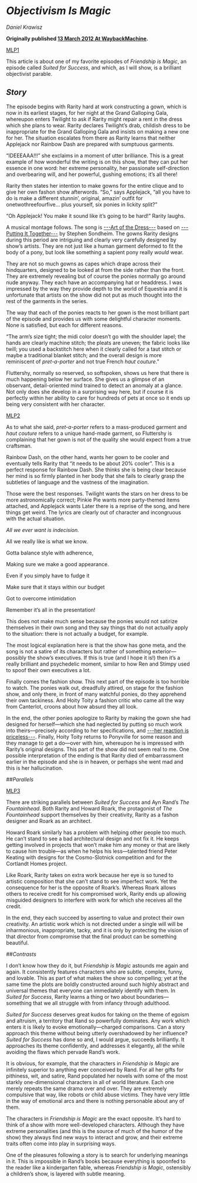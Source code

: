 # *Objectivism Is Magic*


_Daniel Krawisz_

**Originally published [13 March 2012 At WaybackMachine](https://web.archive.org/web/20120920005823/http://analysisismagic.thingobjectentity.net/2012/03/13/objectivism-is-magic/).**

[MLP1](b://e3ea07f32b9825efeaababe25f85c37493b34dd503938b3d7682eabdaf0f81ad)

This article is about one of my favorite episodes of _Friendship is Magic_, an episode called _Suited for Success_, and which, as I will show, is a brilliant objectivist parable.

## *Story*

The episode begins with Rarity hard at work constructing a gown, which is now in its earliest stages, for her night at the Grand Galloping Gala, whereupon enters Twilight to ask if Rarity might repair a rent in the dress which she plans to wear. Rarity declares Twilight’s drab, childish dress to be inappropriate for the Grand Galloping Gala and insists on making a new one for her. The situation escalates from there as Rarity learns that neither Applejack nor Rainbow Dash are prepared with sumptuous garments.

“IDEEEAAA!!!” she exclaims in a moment of utter brilliance. This is a great example of how wonderful the writing is on this show, that they can put her essence in one word: her extreme personality, her passionate self-direction and overbearing will, and her powerful, gushing emotions; it’s all there!

Rarity then states her intention to make gowns for the entire clique and to give her own fashon show afterwords. “So,” says Applejack, “all you have to do is make a different stunnin’, original, amazin’ outfit for onetwothreefourfive… plus yourself, six ponies in lickity split?”

“Oh Applejack! You make it sound like it’s going to be hard!” Rarity laughs.

A musical montage follows. The song is [---Art of the Dress---](https://www.youtube.com/watch?v=fSbXGsysAAk&feature=related) based on [---Putting It Together---](https://www.youtube.com/watch?v=-836TtoF_5I) by Stephen Sondheim. The gowns Rarity designs during this period are intriguing and clearly very carefully designed by show’s artists. They are not just like a human garment deformed to fit the body of a pony, but look like something a sapient pony really _would_ wear.

They are not so much gowns as capes which drape across their hindquarters, designed to be looked at from the side rather than the front. They are extremely revealing but of course the ponies normally go around nude anyway. They each have an accompanying hat or headdress. I was impressed by the way they provide depth to the world of Equestria and it is unfortunate that artists on the show did not put as much thought into the rest of the garments in the series.

The way that each of the ponies reacts to her gown is the most brilliant part of the episode and provides us with some delightful character moments. None is satisfied, but each for different reasons.

“The arm’s size tight; the midi color doesn’t go with the shoulder lapel; the hands are clearly machine stitch; the pleats are uneven; the fabric looks like twill; you used a backstitch here when it clearly called for a taut stitch or maybe a traditional blanket stitch; and the overall design is more reminiscent of _pret-a-porter_ and not true French _haut couture_.”

Fluttershy, normally so reserved, so softspoken, shows us here that there is much happening below her surface. She gives us a glimpse of an observant, detail-oriented mind trained to detect an anomaly at a glance. Not only does she develop in a surprising way here, but if course it is perfectly within her ability to care for hundreds of pets at once so it ends up being very consistent with her character.

[MLP2](b://91c62e91bbc5f617e27a3927ba0f914e1d90cafa78e50f9934c123d201aa8a18)


As to what she said, _pret-a-porter_ refers to a mass-produced garment and _haut couture_ refers to a unique hand-made garment, so Fluttershy is complaining that her gown is not of the quality she would expect from a true craftsman.

Rainbow Dash, on the other hand, wants her gown to be cooler and eventually tells Rarity that “it needs to be about 20% cooler”. This is a perfect response for Rainbow Dash. She thinks she is being clear because her mind is so firmly planted in her body that she fails to clearly grasp the subtleties of language and the vastness of the imagination.

Those were the best responses. Twilight wants the stars on her dress to be more astronomically correct; Pinkie Pie wants more party-themed items attached, and Applejack wants Later there is a reprise of the song, and here things get weird. The lyrics are clearly out of character and incongruous with the actual situation.

_All we ever want is indecision._

All we really like is what we know.

Gotta balance style with adherence,

Making sure we make a good appearance.

Even if you simply have to fudge it

Make sure that it stays within our budget

Got to overcome intimidation

Remember it’s all in the presentation!

This does not make much sense because the ponies would not satirize themselves in their own song and they say things that do not actually apply to the situation: there is not actually a budget, for example.

The most logical explanation here is that the show has gone meta, and the song is not a satire of its characters but rather of something exterior—possibly the show’s executives. If this is true (and I hope it is!) then it’s a really brilliant and psychedelic moment, similar to how Ren and Stimpy used to spoof their own executives a lot.

Finally comes the fashion show. This next part of the episode is too horrible to watch. The ponies walk out, dreadfully attired, on stage for the fashion show, and only there, in front of many watchful ponies, do they apprehend their own tackiness. And Hoity Toity a fashion critic who came all the way from Canterlot, croons about how absurd they all look.

In the end, the other ponies apologize to Rarity by making the gown she had designed for herself—which she had neglected by putting so much work into theirs—precisely according to her specifications, and [---her reaction is priceless---](https://web.archive.org/web/20140308194245/http://www.youtube.com/watch?v=x0IjmWfUizU). Finally, Hoity Toity returns to Ponyville for some reason and they manage to get a do—over with him, whereupon he is impressed with Rarity’s original designs. This part of the show did not seem real to me. One possible interpretation of the ending is that Rarity died of embarrassment earlier in the episode and she is in heaven, or perhaps she went mad and this is her hallucination.

##*Parallels*

[MLP3](b://7c0027853fd2acb0c9433b13084efe388a5ca97dddab520a957f61406b21bd30)

There are striking parallels between _Suited for Success_ and Ayn Rand’s _The Fountainhead_. Both Rarity and Howard Roark, the protagonist of _The Fountainhead_ support themselves by their creativity, Rarity as a fashon designer and Roark as an architect.

Howard Roark similarly has a problem with helping other people too much. He can’t stand to see a bad architectural design and not fix it. He keeps getting involved in projects that won’t make him any money or that are likely to cause him trouble—as when he helps his less—talented friend Peter Keating with designs for the Cosmo-Slotnick competition and for the Cortlandt Homes project.

Like Roark, Rarity takes on extra work because her eye is so tuned to artistic composition that she can’t stand to see imperfect work. Yet the consequence for her is the opposite of Roark’s. Whereas Roark allows others to receive credit for his compromised work, Rarity ends up allowing misguided designers to interfere with work for which she receives all the credit.

In the end, they each succeed by asserting to value and protect their own creativity. An artistic work which is not directed under a single will will be inharmonious, inappropriate, tacky, and it is only by protecting the vision of that director from compromise that the final product can be something beautiful.

##*Contrasts*

I don’t know how they do it, but _Friendship is Magic_ astounds me again and again. It consistently features characters who are subtle, complex, funny, and lovable. This as part of what makes the show so compelling; yet at the same time the plots are boldly constructed around such highly abstract and universal themes that everyone can immediately identify with them. In _Suited for Success_, Rarity learns a thing or two about boundaries—something that we all struggle with from infancy through adulthood.

_Suited for Success_ deserves great kudos for taking on the theme of egoism and altruism, a territory that Rand so powerfully dominates. Any work which enters it is likely to evoke emotionally—charged comparisons. Can a story approach this theme without being utterly overshadowed by her influence? _Suited for Success_ has done so and, I would argue, succeeds brilliantly. It approaches its theme confidently, and addresses it elegantly, all the while avoiding the flaws which pervade Rand’s work.

It is obvious, for example, that the characters in _Friendship is Magic_ are infinitely superior to anything ever conceived by Rand. For all her gifts for pithiness, wit, and satire, Rand populated her novels with some of the most starkly one-dimensional characters in all of world literature. Each one merely repeats the same drama over and over. They are extremely compulsive that way, like robots or child abuse victims. They have very little in the way of emotional arcs and there is nothing personable about any of them.

The characters in _Friendship is Magic_ are the exact opposite. It’s hard to think of a show with more well-developed characters. Although they have extreme personalities (and this is the source of much of the humor of the show) they always find new ways to interact and grow, and their extreme traits often come into play in surprising ways.

One of the pleasures following a story is to search for underlying meanings in it. This is impossible in Rand’s books because everything is spoonfed to the reader like a kindergarten fable, whereas _Friendship is Magic_, ostensibly a children’s show, is layered with subtle meaning.
